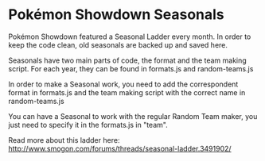 Pokémon Showdown Seasonals
========================================================================

Pokémon Showdown featured a Seasonal Ladder every month. In order to keep the code clean, old seasonals are backed up and saved here.

Seasonals have two main parts of code, the format and the team making script. For each year, they can be found in formats.js and random-teams.js

In order to make a Seasonal work, you need to add the correspondent format in formats.js and the team making script with the correct name in random-teams.js

You can have a Seasonal to work with the regular Random Team maker, you just need to specify it in the formats.js in "team".

Read more about this ladder here: http://www.smogon.com/forums/threads/seasonal-ladder.3491902/